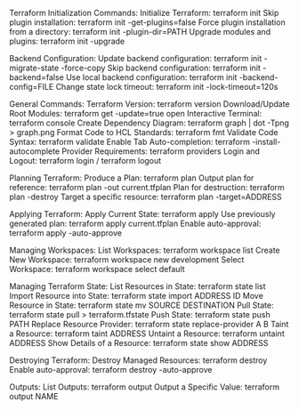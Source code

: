 
Terraform Initialization Commands:
Initialize Terraform: terraform init
Skip plugin installation: terraform init -get-plugins=false
Force plugin installation from a directory: terraform init -plugin-dir=PATH
Upgrade modules and plugins: terraform init -upgrade

Backend Configuration:
Update backend configuration: terraform init -migrate-state -force-copy
Skip backend configuration: terraform init -backend=false
Use local backend configuration: terraform init -backend-config=FILE
Change state lock timeout: terraform init -lock-timeout=120s

General Commands:
Terraform Version: terraform version
Download/Update Root Modules: terraform get -update=true
open Interactive Terminal: terraform console
Create Dependency Diagram: terraform graph | dot -Tpng > graph.png
Format Code to HCL Standards: terraform fmt
Validate Code Syntax: terraform validate
Enable Tab Auto-completion: terraform -install-autocomplete
Provider Requirements: terraform providers
Login and Logout: terraform login / terraform logout

Planning Terraform:
Produce a Plan: terraform plan
Output plan for reference: terraform plan -out current.tfplan
Plan for destruction: terraform plan -destroy
Target a specific resource: terraform plan -target=ADDRESS

Applying Terraform:
Apply Current State: terraform apply
Use previously generated plan: terraform apply current.tfplan
Enable auto-approval: terraform apply -auto-approve

Managing Workspaces:
List Workspaces: terraform workspace list
Create New Workspace: terraform workspace new development
Select Workspace: terraform workspace select default

Managing Terraform State:
List Resources in State: terraform state list
Import Resource into State: terraform state import ADDRESS ID
Move Resource in State: terraform state mv SOURCE DESTINATION
Pull State: terraform state pull > terraform.tfstate
Push State: terraform state push PATH
Replace Resource Provider: terraform state replace-provider A B
Taint a Resource: terraform taint ADDRESS
Untaint a Resource: terraform untaint ADDRESS
Show Details of a Resource: terraform state show ADDRESS

Destroying Terraform:
Destroy Managed Resources: terraform destroy
Enable auto-approval: terraform destroy -auto-approve

Outputs:
List Outputs: terraform output
Output a Specific Value: terraform output NAME
